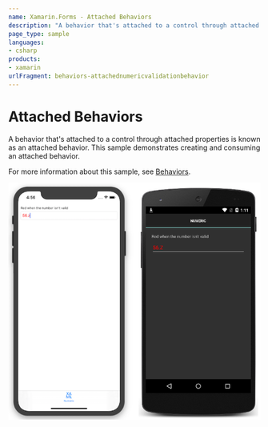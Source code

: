 ```yaml
---
name: Xamarin.Forms - Attached Behaviors
description: "A behavior that's attached to a control through attached properties is known as an attached behavior. This sample demonstrates creating..."
page_type: sample
languages:
- csharp
products:
- xamarin
urlFragment: behaviors-attachednumericvalidationbehavior
---
```


# Attached Behaviors

A behavior that's attached to a control through attached properties is known as an attached behavior. This sample demonstrates creating and consuming an attached behavior.

For more information about this sample, see [Behaviors](https://docs.microsoft.com/xamarin/xamarin-forms/app-fundamentals/behaviors/).

![Attached Behaviors application screenshot](Screenshots/01All.png "Attached Behaviors application screenshot")
